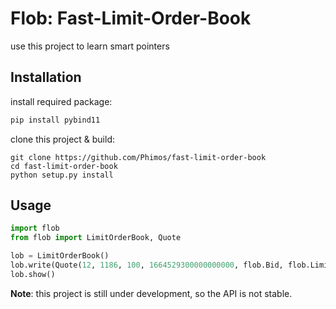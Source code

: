 # Flob: Fast-Limit-Order-Book

use this project to learn smart pointers

## Installation

install required package:

```bash
pip install pybind11
```

clone this project & build:

```
git clone https://github.com/Phimos/fast-limit-order-book
cd fast-limit-order-book
python setup.py install
```

## Usage

```python
import flob
from flob import LimitOrderBook, Quote

lob = LimitOrderBook()
lob.write(Quote(12, 1186, 100, 1664529300000000000, flob.Bid, flob.LimitOrder))
lob.show()
```

**Note**: this project is still under development, so the API is not stable.